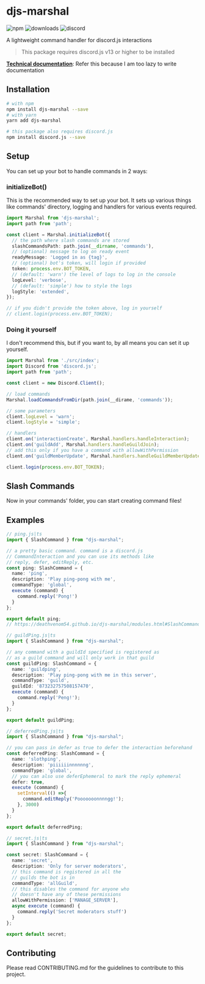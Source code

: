 
# djs-marshal

![npm](https://img.shields.io/npm/v/djs-marshal?style=for-the-badge)
![downloads](https://img.shields.io/npm/dm/djs-marshal?style=for-the-badge)
![discord](https://img.shields.io/discord/873232757508157470?color=5865F2&label=discord&style=for-the-badge)

A lightweight command handler for discord.js interactions

> This package requires discord.js v13 or higher to be installed

[**Technical documentation**](https://deathvenom54.github.io/djs-marshal): Refer this because I am too lazy to write documentation

## Installation

```bash
# with npm
npm install djs-marshal --save
# with yarn
yarn add djs-marshal

# this package also requires discord.js
npm install discord.js --save
```

## Setup

You can set up your bot to handle commands in 2 ways:

### initializeBot()

This is the recommended way to set up your bot. It sets up various things
like commands' directory, logging and handlers for various events required.

```ts
import Marshal from 'djs-marshal';
import path from 'path';

const client = Marshal.initializeBot({
  // the path where slash commands are stored
  slashCommandsPath: path.join(__dirname, 'commands'),
  // (optional) message to log on ready event
  readyMessage: 'Logged in as {tag}',
  // (optional) bot's token, will login if provided
  token: process.env.BOT_TOKEN,
  // (default: 'warn') the level of logs to log in the console
  logLevel: 'verbose',
  // (default: 'simple') how to style the logs
  logStyle: 'extended',
});

// if you didn't provide the token above, log in yourself
// client.login(process.env.BOT_TOKEN);
```


### Doing it yourself

I don't recommend this, but if you want to, by all means you can set it up yourself.

```ts
import Marshal from './src/index';
import Discord from 'discord.js';
import path from 'path';

const client = new Discord.Client();

// load commands
Marshal.loadCommandsFromDir(path.join(__dirame, 'commands'));

// some parameters
client.logLevel = 'warn';
client.logStyle = 'simple';

// handlers
client.on('interactionCreate', Marshal.handlers.handleInteraction);
client.on('guildAdd', Marshal.handlers.handleGuildJoin);
// add this only if you have a command with allowWithPermission
client.on('guildMemberUpdate', Marshal.handlers.handleGuildMemberUpdate);

client.login(process.env.BOT_TOKEN);
```

## Slash Commands

Now in your commands' folder, you can start creating command files!

## Examples

```ts
// ping.js|ts
import { SlashCommand } from "djs-marshal";

// a pretty basic command. command is a discord.js
// CommandInteraction and you can use its methods like
// reply, defer, editReply, etc.
const ping: SlashCommand = {
  name: 'ping',
  description: 'Play ping-pong with me',
  commandType: 'global',
  execute (command) {
    command.reply('Pong!')
  }
};

export default ping;
// https://deathvenom54.github.io/djs-marshal/modules.html#SlashCommand
```

```ts
// guildPing.js|ts
import { SlashCommand } from "djs-marshal";

// any command with a guildId specified is registered as
// as a guild command and will only work in that guild
const guildPing: SlashCommand = {
  name: 'guildping',
  description: 'Play ping-pong with me in this server',
  commandType: 'guild',
  guildId: '873232757508157470',
  execute (command) {
    command.reply('Peng!');
  }
};

export default guildPing;
```

```ts
// deferredPing.js|ts
import { SlashCommand } from "djs-marshal";

// you can pass in defer as true to defer the interaction beforehand
const deferredPing: SlashCommand = {
  name: 'slothping',
  description: 'piiiiiinnnnnng',
  commandType: 'global',
  // you can also use deferEphemeral to mark the reply ephemeral
  defer: true,
  execute (command) {
    setInterval(() =>{
      command.editReply('Pooooooonnnngg!');
    }, 3000)
  }
};

export default deferredPing;
```

```ts
// secret.js|ts
import { SlashCommand } from "djs-marshal";

const secret: SlashCommand = {
  name: 'secret',
  description: 'Only for server moderators',
  // this command is registered in all the
  // guilds the bot is in
  commandType: 'allGuild',
  // this disables the command for anyone who
  // doesn't have any of these permissions
  allowWithPermission: ['MANAGE_SERVER'],
  async execute (command) {
    command.reply('Secret moderators stuff')
  }
};

export default secret;
```

## Contributing

Please read CONTRIBUTING.md for the guidelines to contribute to this project.